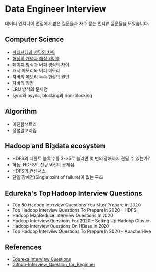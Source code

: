 # Data Engineer Interview

데이터 엔지니어 면접에서 받은 질문들과 자주 묻는 인터뷰 질문들을 모았습니다.

## Computer Science
- [파티셔닝과 샤딩의 차이](articles/partitioning_vs_sharding.md)
- [해싱의 개념과 해싱 테이블](articles/hash_table.md)
- 페이지 방식과 버퍼 방식의 차이
- 캐시 메모리와 버퍼 메모리
- 자바의 메모리 누수 현상의 원인
- 자바의 장점
- LRU 방식의 문제점
- sync와 async, blocking과 non-blocking

## Algorithm
- 이진탐색트리
- 정렬알고리즘

## Hadoop and Bigdata ecosystem
- HDFS의 디폴트 블록 수를 3->5로 늘리면 몇 번의 장애까지 견딜 수 있는가?
- 하둡, HDFS의 신규 버전의 문제점
- HDFS의 컨센서스
- 단일 장애점(Single point of failure)이 없는 구조

## Edureka's Top Hadoop Interview Questions
- Top 50 Hadoop Interview Questions You Must Prepare In 2020
- Top Hadoop Interview Questions To Prepare In 2020 – HDFS
- Hadoop MapReduce Interview Questions In 2020
- Hadoop Interview Questions For 2020 – Setting Up Hadoop Cluster
- Hadoop Interview Questions On HBase In 2020
- Top Hadoop Interview Questions To Prepare In 2020 – Apache Hive

## References
- [Edureka Interview Questions](https://www.edureka.co/blog/interview-questions/hadoop-interview-questions-hdfs-2/)
- [Github-Interview_Question_for_Beginner](https://github.com/JaeYeopHan/Interview_Question_for_Beginner)
